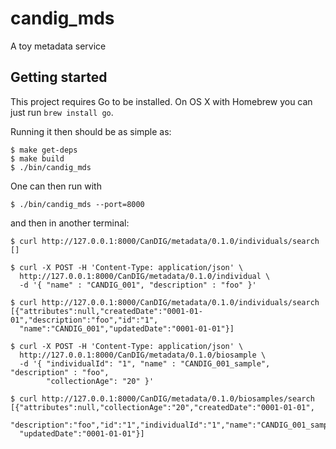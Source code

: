# candig_mds

A toy metadata service

## Getting started

This project requires Go to be installed. On OS X with Homebrew you can just run `brew install go`.

Running it then should be as simple as:

```console
$ make get-deps
$ make build
$ ./bin/candig_mds
```

One can then run with

```console
$ ./bin/candig_mds --port=8000
```

and then in another terminal:

```console
$ curl http://127.0.0.1:8000/CanDIG/metadata/0.1.0/individuals/search
[]

$ curl -X POST -H 'Content-Type: application/json' \
  http://127.0.0.1:8000/CanDIG/metadata/0.1.0/individual \
  -d '{ "name" : "CANDIG_001", "description" : "foo" }'

$ curl http://127.0.0.1:8000/CanDIG/metadata/0.1.0/individuals/search
[{"attributes":null,"createdDate":"0001-01-01","description":"foo","id":"1",
  "name":"CANDIG_001","updatedDate":"0001-01-01"}]

$ curl -X POST -H 'Content-Type: application/json' \
  http://127.0.0.1:8000/CanDIG/metadata/0.1.0/biosample \
  -d '{ "individualId": "1", "name" : "CANDIG_001_sample", "description" : "foo",
        "collectionAge": "20" }'

$ curl http://127.0.0.1:8000/CanDIG/metadata/0.1.0/biosamples/search
[{"attributes":null,"collectionAge":"20","createdDate":"0001-01-01",
  "description":"foo","id":"1","individualId":"1","name":"CANDIG_001_sample",
  "updatedDate":"0001-01-01"}]
```
